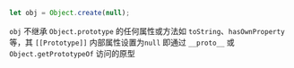 ```js
let obj = Object.create(null);
```

`obj` 不继承 `Object.prototype` 的任何属性或方法如 `toString`、`hasOwnProperty` 等，其 `[[Prototype]]` 内部属性设置为`null` 即通过 `__proto__` 或 `Object.getPrototypeOf` 访问的原型